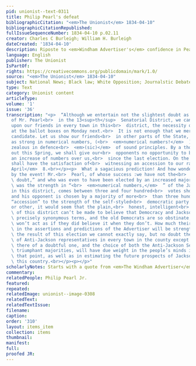 ```yaml
---
pid: unionist--text-0311
title: Philip Pearl's defeat
bibliographicCitation: "<em>The Unionist</em> 1834-04-10"
bibliographicCitationRepublished: 
fullIssueSequenceNumber: 1834-04-10 p.02.11
creator: Charles C Burleigh; William H. Burleigh
dateCreated: '1834-04-10'
description: Riposte to <em>Windham Advertiser's</em> confidence in Pearl's re-election
language: English
publisher: The Unionist
IsPartOf: 
rights: https://creativecommons.org/publicdomain/mark/1.0/
source: "<em>The Unionist</em> 1834-04-10"
subject: National News; Black law; White Opposition; Journalstic Debate
type: Text
category: Unionist content
articleType: 
volume: '1'
issue: '36'
transcription: "<p>  “Although we entertain not the slightest doubt as to the success
  of Mr. Pearl<br>  in the 13<sup>th</sup>  Senatorial District, we cannot but urge
  upon our friends in every town in this<br>  district, the necessity of prompt action
  at the ballot boxes on Monday next.<br>  It is not enough that we merely elect our
  candidate. Let us show our friends<br>  in other parts of the State, that we are
  as strong in numerical numbers, (<br>  <em>numerical numbers!</em>  ) as we are
  zealous in defence<br>  <em>(sic)</em>  of sound principles. By a thorough turn
  out this Spring, we shall give our<br>  opponents no opportunity to boast even of
  an increase of numbers over us,<br>  since the last election. On the contrary, we
  shall have the satisfaction of<br>  witnessing an accession to our ranks.—<br>  <em>Advertiser,
  April</em>  8.<br></p><p>  What a sagacious prediction! And how wonderfully verified
  by the event! Mr.<br>  Pearl, of whose success :we have not the<br>  <em>slightest</em>
  \ doubt,” and who was even to have been elected by an increased majority, such<br>
  \ was the strength in “<br>  <em>numerical numbers,</em>  ” of the Jackson party
  in this district, comes between three and four hundred<br>  votes short of an election;
  and his opponent is chosen by a majority of more<br>  than three hundred. What an
  “accession” to the strength of the self-styled<br>  democratic party! For some reason
  or other, it would seem that the plain,<br>  honest, intelligent<br>  <em>people</em>
  \ of this district can’t be made to believe that Democracy and Jacksonism<br>  <em>are</em>
  \ precisely synonymous terms, and the old Democrats are so obstinate, that they<br>
  \ won’t act as if they did believe it when they don’t. How much their confidence<br>
  \ in the assertions and predictions of the Advertiser will be strengthened by<br>
  \ the result of this election we cannot exactly say, but no doubt the election<br>
  \ of Anti-Jackson representatives in every town in the county except one, and<br>
  \ there of a doubtful one, and the choice of both the Anti-Jackson Senators by<br>
  \ triumphant majorities, will have due weight in the people’s minds in settling<br>
  \ that point, as well as in estimating the future prospects of Jacksonism in<br>
  \ this country.<br></p><p></p>"
scholarlyNotes: Starts with a quote from <em>The Windham Advertiser</em>
commentary: 
relatedPeople: Philip Pearl Jr.
featured: 
repeated: 
relatedImage: unionist--image-0308
relatedText: 
relatedTextIssue: 
filename: 
caption: 
order: '310'
layout: items_item
collection: items
thumbnail: 
manifest: 
full: 
proofed JR: 
---
```

